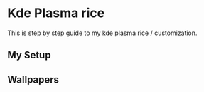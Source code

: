 # Kde Plasma rice
This is step by step guide to my kde plasma rice / customization.

## My Setup



## Wallpapers